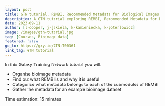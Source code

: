 ```yaml
---
layout: post
title: GTN tutorial. REMBI, Recommended Metadata for Biological Images – metadata guidelines for bioimaging data
description: A GTN tutorial exploring REMBI, Recommended Metadata for Biological Images
date: 2023-09-11
author: [l-cooper, j-jakiela, k-kamieniecka, k-poterlowicz]
image: /images/gtn-tutorial.jpg
tag: [Courses, Bioimage data]
featured: false
go_to: https://gxy.io/GTN:T00361
link_tag: GTN tutorial
---
```


In this Galaxy Training Network tutorial you will:
* Organise bioimage metadata
* Find out what REMBI is and why it is useful
* Categorise what metadata belongs to each of the submodules of REMBI
* Gather the metadata for an example bioimage dataset


Time estimation: 15 minutes

